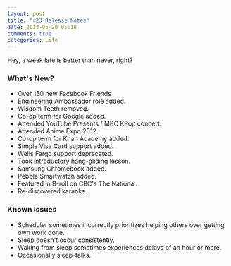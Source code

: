 ```yaml
---
layout: post
title: "r23 Release Notes"
date: 2013-05-20 05:18
comments: true
categories: Life
---
```


Hey, a week late is better than never, right?

### What's New?
- Over 150 new Facebook Friends
- Engineering Ambassador role added.
- Wisdom Teeth removed.
- Co-op term for Google added.
- Attended YouTube Presents / MBC KPop concert.
- Attended Anime Expo 2012.
- Co-op term for Khan Academy added.
- Simple Visa Card support added.
- Wells Fargo support deprecated.
- Took introductory hang-gliding lesson.
- Samsung Chromebook added.
- Pebble Smartwatch added.
- Featured in B-roll on CBC's The National.
- Re-discovered karaoke.

### Known Issues
- Scheduler sometimes incorrectly prioritizes helping others over getting own
  work done.
- Sleep doesn't occur consistently.
- Waking from sleep sometimes experiences delays of an hour or more.
- Occasionally sleep-talks.
